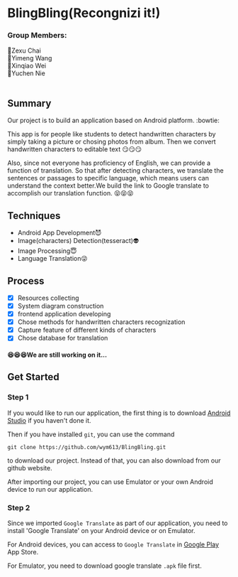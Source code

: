 # BlingBling(Recongnizi it!)

### Group Members:
:boy:Zexu Chai   
:girl:Yimeng Wang   
:girl:Xinqiao Wei   
:girl:Yuchen Nie   
   
   
   
## Summary
 Our project is to build an application based on Android platform. :bowtie:
 
 This app is for people like students to detect handwritten characters by simply taking a picture or chosing photos from album. Then we convert handwritten characters to editable text :smirk::smirk::smirk:
 
 Also, since not everyone has proficiency of English, we can provide a function of translation. So that after detecting characters, we translate the sentences or passages to specific language, which means users can understand the context better.We build the link to Google translate to accomplish our translation function. :stuck_out_tongue_closed_eyes::stuck_out_tongue_closed_eyes::stuck_out_tongue_closed_eyes:
 
 
 
## Techniques
* Android App Development:smiling_imp:
* Image(characters) Detection(tesseract):alien:
* Image Processing:innocent:
* Language Translation:stuck_out_tongue_winking_eye:




## Process
- [x] Resources collecting
- [x] System diagram construction
- [x] frontend application developing
- [x] Chose methods for handwritten characters recognization 
- [x] Capture feature of different kinds of characters
- [x] Chose database for translation

#### :satisfied::satisfied::satisfied:We are still working on it...


## Get Started

### Step 1

If you would like to run our application, the first thing is to download [Android Studio](https://developer.android.com/studio/index.html) if you haven't done it.

Then if you have installed `git`, you can use the command 
```
git clone https://github.com/wym613/BlingBling.git
``` 
to download our project. Instead of that, you can also download from our github website.

After importing our project, you can use Emulator or your own Android device to run our application.

### Step 2

Since we imported `Google Translate` as part of our application, you need to install 'Google Translate' on your Android device or on Emulator. 

For Android devices, you can access to `Google Translate` in [Google Play](https://play.google.com/store/apps/details?id=com.google.android.apps.translate&hl=en) App Store.

For Emulator, you need to download google translate `.apk` file first. 







 
 
 





